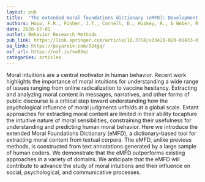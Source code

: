 ```yaml
---
layout: pub
title:  "The extended moral foundations dictionary (eMFD): Development and applications of a crowd-sourced approach to extracting moral intuitions from text"
authors: Hopp, F.R., Fisher, J.T., Cornell, D., Huskey, R., & Weber, R.
date: 2020-07-01
outlet: Behavior Research Methods
pub_link: https://link.springer.com/article/10.3758/s13428-020-01433-0
oa_link: https://psyarxiv.com/924gq/
osf_url: https://osf.io/vw85e/
categories: articles
---
```


Moral intuitions are a central motivator in human behavior. Recent work highlights the importance of moral intuitions for understanding a wide range of issues ranging from online radicalization to vaccine hesitancy. Extracting and analyzing moral content in messages, narratives, and other forms of public discourse is a critical step toward understanding how the psychological influence of moral judgments unfolds at a global scale. Extant approaches for extracting moral content are limited in their ability tocapture the intuitive nature of moral sensibilities, constraining their usefulness for understanding and predicting human moral behavior. Here we introduce the extended Moral Foundations Dictionary (eMFD), a dictionary-based tool for extracting moral content from textual corpora. The eMFD, unlike previous methods, is constructed from text annotations generated by a large sample of human coders. We demonstrate that the eMFD outperforms existing approaches in a variety of domains. We anticipate that the eMFD will contribute to advance the study of moral intuitions and their influence on social, psychological, and communicative processes.